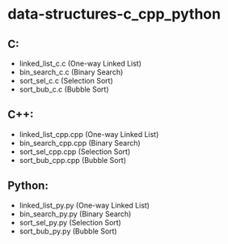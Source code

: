 # data-structures-c_cpp_python
## C:
- linked_list_c.c (One-way Linked List)
- bin_search_c.c (Binary Search)
- sort_sel_c.c (Selection Sort)
- sort_bub_c.c  (Bubble Sort)

## C++:
- linked_list_cpp.cpp (One-way Linked List)
- bin_search_cpp.cpp (Binary Search)
- sort_sel_cpp.cpp (Selection Sort)
- sort_bub_cpp.cpp (Bubble Sort)

## Python: 
- linked_list_py.py (One-way Linked List)
- bin_search_py.py (Binary Search)
- sort_sel_py.py  (Selection Sort)
- sort_bub_py.py  (Bubble Sort)

 
